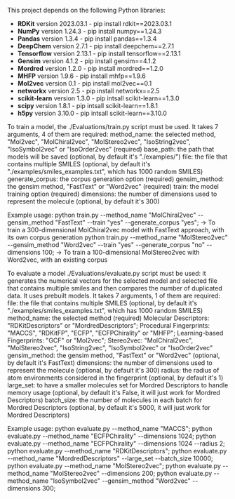 
This project depends on the following Python libraries:
- **RDKit** version 2023.03.1 - pip install rdkit==2023.03.1
- **NumPy** version 1.24.3 - pip install numpy==1.24.3
- **Pandas** version 1.3.4 - pip install pandas==1.3.4
- **DeepChem** version 2.7.1 - pip install deepchem==2.7.1
- **Tensorflow** version 2.13.1 - pip install tensorflow==2.13.1
- **Gensim** version 4.1.2 - pip install gensim==4.1.2
- **Mordred** version 1.2.0 - pip install mordred==1.2.0
- **MHFP** version 1.9.6 - pip install mhfp==1.9.6
- **Mol2vec** version 0.1 - pip install mol2vec==0.1
- **networkx** version 2.5 - pip install networkx==2.5
- **scikit-learn** version 1.3.0 - pip intsall scikit-learn==1.3.0
- **scipy** version 1.8.1 - pip intsall scikit-learn==1.8.1
- **h5py** version 3.10.0 - pip intsall scikit-learn==3.10.0


To train a model, the ./Evaluations/train.py script must be used.
It takes 7 arguments, 4 of them are required:
    method_name: the selected method, "Mol2vec", "MolChiral2vec", "MolStereo2vec", "IsoString2vec", "IsoSymbol2vec" or "IsoOrder2vec" (required)
    base_path: the path that models will be saved (optional, by default it's "./examples/") 
    file: the file that contains multiple SMILES (optional, by default it's "./examples/smiles_examples.txt", which has 1000 random SMILES)
    generate_corpus: the corpus generation option (required)
    gensim_method: the gensim method, "FastText" or "Word2vec" (required)
    train: the model training option (required)
    dimensions: the number of dimensions used to represent the molecule (optional, by default it's 300)

Example usage:
    python train.py --method_name "MolChiral2vec" --gensim_method "FastText" --train "yes" --generate_corpus "yes"; -> To train a 300-dimensional MolChiral2vec model with FastText approach, with its own corpus generation
    python train.py --method_name "MolStereo2vec" --gensim_method "Word2vec" --train "yes" --generate_corpus "no" --dimensions 100; -> To train a 100-dimensional MolStereo2vec with Word2vec, with an existing corpus

To evaluate a model ./Evaluations/evaluate.py script must be used: it generates the numerical vectors for the selected model and selected file that contains multiple smiles and then compares the number of duplicated data. It uses prebuilt models.
It takes 7 arguments, 1 of them are required:
    file: the file that contains multiple SMILES (optional, by default it's "./examples/smiles_examples.txt", which has 1000 random SMILES)
    method_name: the selected method (required)
        Molecular Descriptors: "RDKitDescriptors" or "MordredDescriptors";
        Procedural Fingerprints: "MACCS", "RDKitFP", "ECFP", "ECFPChirality" or "MHFP";
        Learning-based Fingerprints: "GCF" or "Mol2vec"; 
        Stereo2vec: "MolChiral2vec", "MolStereo2vec", "IsoString2vec", "IsoSymbol2vec" or "IsoOrder2vec"
    gensim_method: the gensim method, "FastText" or "Word2vec" (optional, by default it's FastText)
    dimensions: the number of dimensions used to represent the molecule (optional, by default it's 300)
    radius: the radius of atom environments considered in the fingerprint (optional, by default it's 1)
    large_set: to have a smaller molecules set for Mordred Descriptors to handle memory usage (optional, by default it's False, it will just work for Mordred Descriptors)
    batch_size: the number of molecules in each batch for Mordred Descriptors (optional, by default it's 5000, it will just work for Mordred Descriptors)

Example usage:
    python evaluate.py --method_name "MACCS";
    python evaluate.py --method_name "ECFPChirality" --dimensions 1024;
    python evaluate.py --method_name "ECFPChirality" --dimensions 1024 --radius 2;
    python evaluate.py --method_name "RDKitDescriptors";
    python evaluate.py --method_name "MordredDescriptors" --large_set --batch_size 10000;
    python evaluate.py --method_name "MolStereo2vec";
    python evaluate.py --method_name "MolStereo2vec" --dimensions 200;
    python evaluate.py --method_name "IsoSymbol2vec" --gensim_method "Word2vec" --dimensions 300; 
